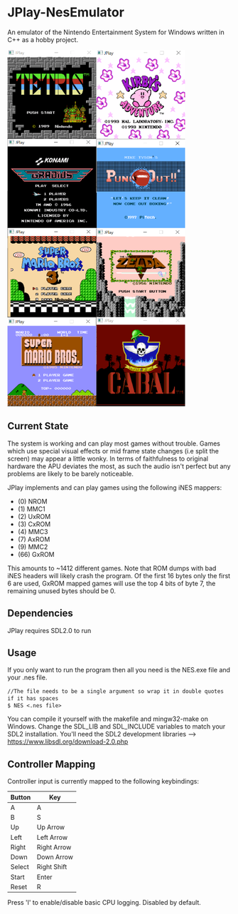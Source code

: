 # JPlay-NesEmulator
An emulator of the Nintendo Entertainment System for Windows written in C++ as a hobby project.

<img src="/Images/Tetris.PNG?raw=true" width=200 height=200 align="left"> <img src="/Images/Kirby.PNG?raw=true" width=200 height=200 align="left"> <img src="/Images/Gradius.PNG?raw=true" width=200 height=200 align="left"> <img src="/Images/Tyson.PNG?raw=true" width=200 height=200 align="left">
<br>
<img src="/Images/SMB3.PNG?raw=true" width=200 height=200 align="left"> <img src="/Images/Zelda.PNG?raw=true" width=200 height=200 align="left"> <img src="/Images/SMB.PNG?raw=true" width=200 height=200 align="left"> <img src="/Images/Cabal.PNG?raw=true" width=200 height=200>



## Current State
The system is working and can play most games without trouble. Games which use special
visual effects or mid frame state changes (i.e split the screen) may appear a little wonky.
In terms of faithfulness to original hardware the APU deviates the most, as such the audio
isn't perfect but any problems are likely to be barely noticeable.

  
JPlay implements and can play games using the following iNES mappers:

  * (0) NROM
  * (1) MMC1
  * (2) UxROM
  * (3) CxROM
  * (4) MMC3
  * (7) AxROM
  * (9) MMC2
  * (66) GxROM

This amounts to ~1412 different games. Note that ROM dumps with bad iNES headers will likely crash the program.
Of the first 16 bytes only the first 6 are used, GxROM mapped games will use the top 4 bits of byte 7, the remaining
unused bytes should be 0.

## Dependencies
JPlay requires SDL2.0 to run 


## Usage
If you only want to run the program then all you need is the NES.exe file and your .nes file.<br>
```
//The file needs to be a single argument so wrap it in double quotes if it has spaces
$ NES <.nes file>
```

You can compile it yourself with the makefile and mingw32-make on Windows. Change the SDL_LIB and SDL_INCLUDE variables to match your SDL2 installation. You'll need the SDL2 development libraries --> https://www.libsdl.org/download-2.0.php


## Controller Mapping
Controller input is currently mapped to the following keybindings:

Button | Key
------ | ---
A | A
B | S
Up | Up Arrow
Left | Left Arrow
Right | Right Arrow
Down | Down Arrow
Select | Right Shift
Start | Enter
Reset | R

Press 'l' to enable/disable basic CPU logging. Disabled by default.

